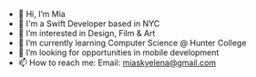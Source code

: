 - 👋 Hi, I’m Mia
- 👀 I'm a Swift Developer based in NYC
- 🐅 I’m interested in Design, Film & Art 
- 🌱 I’m currently learning Computer Science @ Hunter College
- 💞️ I’m looking for opportunities in mobile development 
- 📫 How to reach me: 
Email: miaskyelena@gmail.com

<!---
miaskyelena/miaskyelena is a ✨ special ✨ repository because its `README.md` (this file) appears on your GitHub profile.
You can click the Preview link to take a look at your changes.
--->
